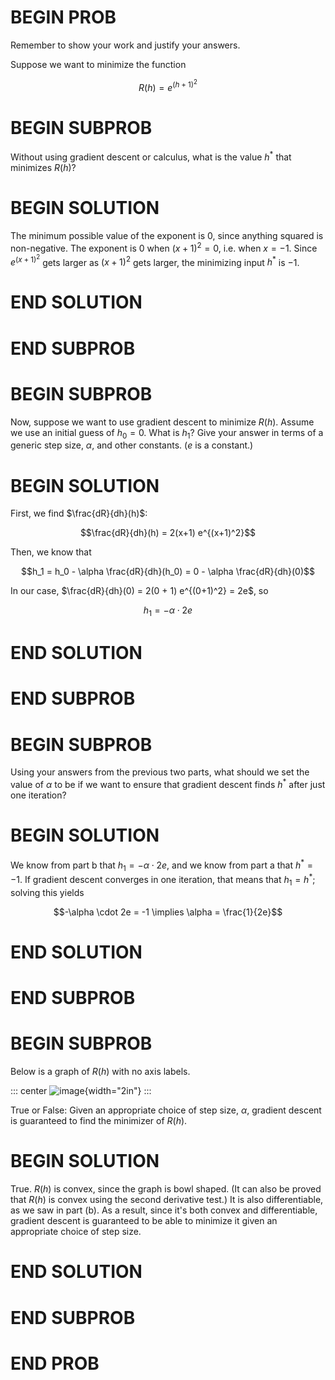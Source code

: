 # BEGIN PROB

<!-- Gradient Descent -->

Remember to show your work and justify your answers.

Suppose we want to minimize the function

$$R(h) = e^{(h + 1)^2}$$

# BEGIN SUBPROB

Without using gradient descent or calculus, what is the
value $h^*$ that minimizes $R(h)$?

# BEGIN SOLUTION

The minimum possible value of the exponent is $0$, since anything
squared is non-negative. The exponent is 0 when $(x+1)^2 = 0$, i.e. when
$x = -1$. Since $e^{(x+1)^2}$ gets larger as $(x+1)^2$ gets larger, the
minimizing input $h^*$ is $-1$.

# END SOLUTION

# END SUBPROB

# BEGIN SUBPROB

Now, suppose we want to use gradient descent to minimize
$R(h)$. Assume we use an initial guess of $h_0 = 0$. What is $h_1$? Give
your answer in terms of a generic step size, $\alpha$, and other
constants. ($e$ is a constant.)

# BEGIN SOLUTION

First, we find $\frac{dR}{dh}(h)$:

$$\frac{dR}{dh}(h) = 2(x+1) e^{(x+1)^2}$$

Then, we know that

$$h_1 = h_0 - \alpha \frac{dR}{dh}(h_0) = 0 - \alpha \frac{dR}{dh}(0)$$

In our case, $\frac{dR}{dh}(0) = 2(0 + 1) e^{(0+1)^2} = 2e$, so

$$h_1 = -\alpha \cdot 2e$$

# END SOLUTION

# END SUBPROB

# BEGIN SUBPROB

Using your answers from the previous two parts, what
should we set the value of $\alpha$ to be if we want to ensure that
gradient descent finds $h^*$ after just one iteration?

# BEGIN SOLUTION

We know from part b that $h_1 = -\alpha \cdot 2e$, and we know from part
a that $h^* = -1$. If gradient descent converges in one iteration, that
means that $h_1 = h^*$; solving this yields

$$-\alpha \cdot 2e = -1 \implies \alpha = \frac{1}{2e}$$

# END SOLUTION

# END SUBPROB

# BEGIN SUBPROB

Below is a graph of $R(h)$ with no axis labels.

<!-- TODO -->

::: center
![image](assets/fa21-midterm/grad-desc.png){width="2in"}
:::

True or False: Given an appropriate choice of step size, $\alpha$,
gradient descent is guaranteed to find the minimizer of $R(h)$.

# BEGIN SOLUTION

True.
$R(h)$ is convex, since the graph is bowl shaped. (It can also
be proved that $R(h)$ is convex using the second derivative test.) It is
also differentiable, as we saw in part (b). As a result, since it's both
convex and differentiable, gradient descent is guaranteed to be able to
minimize it given an appropriate choice of step size.

# END SOLUTION

# END SUBPROB

# END PROB